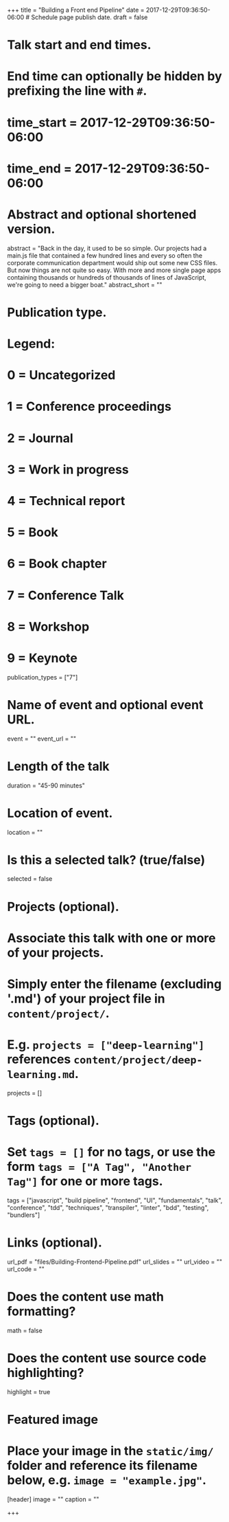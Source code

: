 +++
title = "Building a Front end Pipeline"
date = 2017-12-29T09:36:50-06:00  # Schedule page publish date.
draft = false

# Talk start and end times.
#   End time can optionally be hidden by prefixing the line with `#`.
# time_start = 2017-12-29T09:36:50-06:00
# time_end = 2017-12-29T09:36:50-06:00

# Abstract and optional shortened version.
abstract = "Back in the day, it used to be so simple. Our projects had a main.js file that contained a few hundred lines and every so often the corporate communication department would ship out some new CSS files. But now things are not quite so easy. With more and more single page apps containing thousands or hundreds of thousands of lines of JavaScript, we're going to need a bigger boat."
abstract_short = ""

# Publication type.
# Legend:
# 0 = Uncategorized
# 1 = Conference proceedings
# 2 = Journal
# 3 = Work in progress
# 4 = Technical report
# 5 = Book
# 6 = Book chapter
# 7 = Conference Talk
# 8 = Workshop  
# 9 = Keynote  

publication_types = ["7"]

# Name of event and optional event URL.
event = ""
event_url = ""

# Length of the talk
duration = "45-90 minutes"

# Location of event.
location = ""

# Is this a selected talk? (true/false)
selected = false

# Projects (optional).
#   Associate this talk with one or more of your projects.
#   Simply enter the filename (excluding '.md') of your project file in `content/project/`.
#   E.g. `projects = ["deep-learning"]` references `content/project/deep-learning.md`.
projects = []

# Tags (optional).
#   Set `tags = []` for no tags, or use the form `tags = ["A Tag", "Another Tag"]` for one or more tags.
tags = ["javascript", "build pipeline", "frontend", "UI", "fundamentals", "talk", "conference", "tdd", "techniques", "transpiler", "linter", "bdd", "testing", "bundlers"]

# Links (optional).
url_pdf = "files/Building-Frontend-Pipeline.pdf"
url_slides = ""
url_video = ""
url_code = ""

# Does the content use math formatting?
math = false

# Does the content use source code highlighting?
highlight = true

# Featured image
# Place your image in the `static/img/` folder and reference its filename below, e.g. `image = "example.jpg"`.
[header]
image = ""
caption = ""

+++
